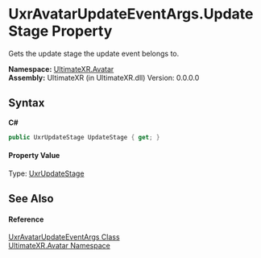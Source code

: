 # UxrAvatarUpdateEventArgs.UpdateStage Property 
 

Gets the update stage the update event belongs to.

**Namespace:**&nbsp;<a href="N_UltimateXR_Avatar">UltimateXR.Avatar</a><br />**Assembly:**&nbsp;UltimateXR (in UltimateXR.dll) Version: 0.0.0.0

## Syntax

**C#**<br />
``` C#
public UxrUpdateStage UpdateStage { get; }
```


#### Property Value
Type: <a href="T_UltimateXR_Core_UxrUpdateStage">UxrUpdateStage</a>

## See Also


#### Reference
<a href="T_UltimateXR_Avatar_UxrAvatarUpdateEventArgs">UxrAvatarUpdateEventArgs Class</a><br /><a href="N_UltimateXR_Avatar">UltimateXR.Avatar Namespace</a><br />